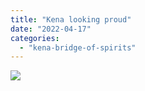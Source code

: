 ```yaml
---
title: "Kena looking proud"
date: "2022-04-17"
categories: 
  - "kena-bridge-of-spirits"
---
```


[![](images/Kena-looking-proud-scaled.jpg)](https://davidpeach.me/wp-content/uploads/2022/05/Kena-looking-proud-scaled.jpg)

